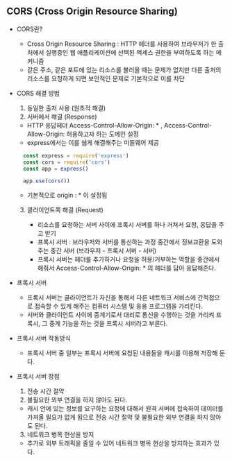 ## CORS (Cross Origin Resource Sharing)

- CORS란?

  - Cross Origin Resource Sharing : HTTP 헤더를 사용하여 브라우저가 한 출처에서 실행중인 웹 애플리케이션에 선택된 액세스 권한을 부여하도록 하는 메커니즘
  - 같은 주소, 같은 포트에 있는 리소스를 불러올 때는 문제가 없지만 다른 출처의 리소스를 요청하게 되면 보안적인 문제로 기본적으로 이를 차단

- CORS 해결 방법

  1. 동일한 출처 사용 (원초적 해결)
  2. 서버에서 해결 (Response)

  - HTTP 응답헤더 Access-Control-Allow-Origin: \* , Access-Control-Allow-Origin: 허용하고자 하는 도메인 설정
  - express에서는 이를 쉡게 해결해주는 미들웨어 제공

  ```Javascript
    const express = require('express')
    const cors = require('cors')
    const app = express()

    app.use(cors())
  ```

  - 기본적으로 origin : \* 이 설정됨

  3. 클라이언트쪽 해결 (Request)

     - 리소스를 요청하는 서버 사이에 프록시 서버를 하나 거쳐서 요청, 응답을 주고 받기
     - 프록시 서버 : 브라우저와 서버를 통신하는 과정 중간에서 정보교환을 도와주는 중간 서버 (브라우저 - 프록시 서버 - 서버)
     - 프록시 서버는 헤더를 추가하거나 요청을 허용/거부하는 역할을 중간에서 해줘서 Access-Control-Allow-Origin: \* 의 헤더를 담아 응답해준다.

- 프록시 서버

  - 프록시 서버는 클라이언트가 자신을 통해서 다른 네트워크 서비스에 간적접으로 접속할 수 있게 해주는 컴퓨터 시스템 및 응용 프로그램을 가리킨다.
  - 서버와 클라이언트 사이에 중계기로서 대리로 통신을 수행하는 것을 가리켜 프록시, 그 중계 기능을 하는 것을 프록시 서버라고 부른다.

- 프록시 서버 작동방식

  - 프록시 서버 중 일부는 프록시 서버에 요청된 내용들을 캐시를 이용해 저장해 둔다.

- 프록시 서버 장점

  1. 전송 시간 절약
  2. 불필요한 외부 연결을 하지 않아도 된다.

  - 캐시 안에 있는 정보를 요구하는 요청에 대해서 원격 서버에 접속하여 데이터를 가져올 필요가 없게 됨으로 전송 시간 절약 및 불필요한 외부 연결을 하지 않아도 된다.

  3. 네트워크 병목 현상을 방지

  - 추가로 외부 트래픽을 줄일 수 있어 네트워크 병목 현상을 방지하는 효과가 있다.
